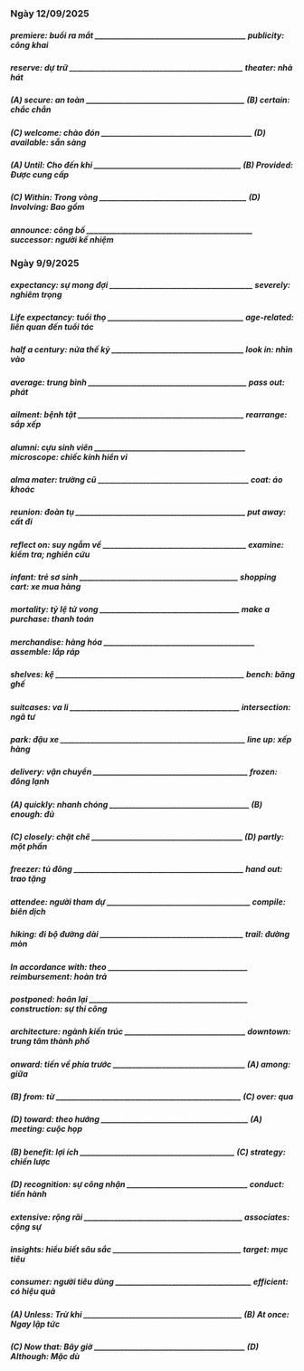 ### Ngày 12/09/2025
##### premiere: buổi ra mắt ________________________________________ publicity: công khai
##### reserve: dự trữ ______________________________________________ theater: nhà hát
##### (A) secure: an toàn __________________________________________ (B) certain: chắc chắn
##### (C) welcome: chào đón ________________________________________ (D) available: sẵn sàng
##### (A) Until: Cho đến khi _______________________________________ (B) Provided: Được cung cấp
##### (C) Within: Trong vòng _______________________________________ (D) Involving: Bao gồm
##### announce: công bố ____________________________________________ successor: người kế nhiệm
### Ngày 9/9/2025
##### expectancy: sự mong đợi ______________________________________ severely: nghiêm trọng
##### Life expectancy: tuổi thọ ____________________________________ age-related: liên quan đến tuổi tác
##### half a century: nửa thế kỷ ___________________________________ look in: nhìn vào
##### average: trung bình __________________________________________ pass out: phát
##### ailment: bệnh tật ____________________________________________ rearrange: sắp xếp
##### alumni: cựu sinh viên ________________________________________ microscope: chiếc kính hiển vi
##### alma mater: trường cũ ________________________________________ coat: áo khoác
##### reunion: đoàn tụ _____________________________________________ put away: cất đi
##### reflect on: suy ngẫm về ______________________________________ examine: kiểm tra; nghiên cứu
##### infant: trẻ sơ sinh __________________________________________ shopping cart: xe mua hàng
##### mortality: tỷ lệ tử vong _____________________________________ make a purchase: thanh toán
##### merchandise: hàng hóa ________________________________________ assemble: lắp ráp
##### shelves: kệ __________________________________________________ bench: băng ghế
##### suitcases: va li _____________________________________________ intersection: ngã tư
##### park: đậu xe _________________________________________________ line up: xếp hàng
##### delivery: vận chuyển _________________________________________ frozen: đông lạnh
##### (A) quickly: nhanh chóng _____________________________________ (B) enough: đủ
##### (C) closely: chặt chẽ ________________________________________ (D) partly: một phần
##### freezer: tủ đông _____________________________________________ hand out: trao tặng
##### attendee: người tham dự ______________________________________ compile: biên dịch
##### hiking: đi bộ đường dài ______________________________________ trail: đường mòn
##### In accordance with: theo _____________________________________ reimbursement: hoàn trả
##### postponed: hoãn lại __________________________________________ construction: sự thi công
##### architecture: ngành kiến ​​​​trúc ________________________________ downtown: trung tâm thành phố
##### onward: tiến về phía trước ___________________________________ (A) among: giữa
##### (B) from: từ _________________________________________________ (C) over: qua
##### (D) toward: theo hướng _______________________________________ (A) meeting: cuộc họp
##### (B) benefit: lợi ích _________________________________________ (C) strategy: chiến lược
##### (D) recognition: sự công nhận ________________________________ conduct: tiến hành
##### extensive: rộng rãi __________________________________________ associates: cộng sự
##### insights: hiểu biết sâu sắc __________________________________ target: mục tiêu
##### consumer: người tiêu dùng ____________________________________ efficient: có hiệu quả
##### (A) Unless: Trừ khi __________________________________________ (B) At once: Ngay lập tức
##### (C) Now that: Bây giờ ________________________________________ (D) Although: Mặc dù
